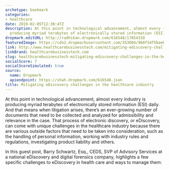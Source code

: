 ```yaml
---
archetype: bookmark
categories:
- healthcare
date: 2019-02-05T12:30:47Z
description: At this point in technological advancement, almost every industry is
  producing myriad terabytes of electronically stored information (ESI) daily.
dropmark.editURL: http://radhikan.dropmark.com/616548/17654310
featuredImage: https://cdn2.dropmarkusercontent.com/353804/960f3df5baeb82fd43d9709fcffbb959f11cb8f08168f872706a035aaa399966/thumbnail/GettyImages-881835132.jpg?Expires=1557430063&Signature=WFyc7YP6Z3ie2T3pEiJTT9BxYoyNC8SJBc~iiz90MAt6SHGTBrepg4XshIEr9QPnwqHe89twBlDrB-phvz8ePBkTQuyHml4c7vL3rhPJRbseOLC2IIPSkb0X1G3RMdu4HHFoWt7RiXD2tWB0SclTsbDa6nJ750Fi2KR9J9KSUZOsJNh1FSqgZZ4a1DPiDA6-QqhUn0L0EkjgWMZjoseQ8YacrWZ3LJ8PeZzn1DmDT3x6K5e8FVKvWgHdUzwRG7mn60efmYtII4NXeVuo5v7AWDbrIR0wDjOuA~ZydAGg4QfOUk82XsmA-4X6FRTVXVQIlrOaIJ-UiukIX6e0AqjHRw__&Key-Pair-Id=APKAITQYWVEN757ZA4KQ
link: http://www.healthcarebusinesstech.com/mitigating-ediscovery-challenges-in-the-healthcare-industry/
linkBrand: healthcarebusinesstech.com
slug: healthcarebusinesstech-mitigating-ediscovery-challenges-in-the-healthcare-industry
socialScore: 7
socialScoreSimulated: true
source:
  name: Dropmark
  apiendpoint: https://shah.dropmark.com/616548.json
title: Mitigating eDiscovery challenges in the healthcare industry
---
```

At this point in technological advancement, almost every industry is producing myriad terabytes of electronically stored information (ESI) daily. And that means when litigation arises, there’s an ever-growing number of documents that need to be collected and analyzed for admissibility and relevance in the case. That process of electronic discovery, or eDiscovery, can come with unique challenges in the healthcare industry because there are various outside factors that need to be taken into consideration, such as the handling of personal information, working with industry rules and regulations, investigating product liability and others.

In this guest post, Barry Schwartz, Esq., CEDS, SVP of Advisory Services at a national eDiscovery and digital forensics company, highlights a few specific challenges to eDiscovery in health care and ways to manage them:


